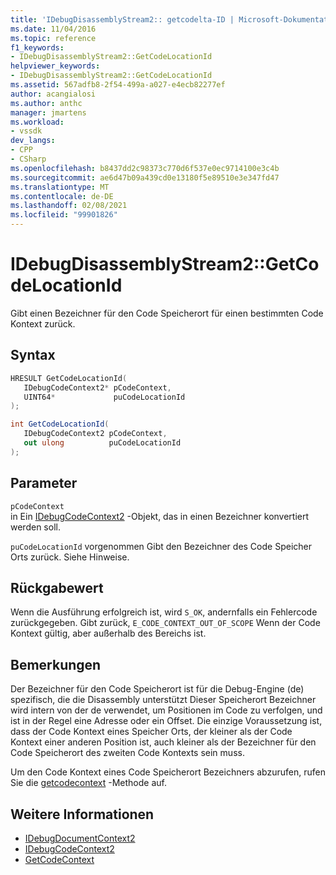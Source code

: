 ```yaml
---
title: 'IDebugDisassemblyStream2:: getcodelta-ID | Microsoft-Dokumentation'
ms.date: 11/04/2016
ms.topic: reference
f1_keywords:
- IDebugDisassemblyStream2::GetCodeLocationId
helpviewer_keywords:
- IDebugDisassemblyStream2::GetCodeLocationId
ms.assetid: 567adfb8-2f54-499a-a027-e4ecb82277ef
author: acangialosi
ms.author: anthc
manager: jmartens
ms.workload:
- vssdk
dev_langs:
- CPP
- CSharp
ms.openlocfilehash: b8437dd2c98373c770d6f537e0ec9714100e3c4b
ms.sourcegitcommit: ae6d47b09a439cd0e13180f5e89510e3e347fd47
ms.translationtype: MT
ms.contentlocale: de-DE
ms.lasthandoff: 02/08/2021
ms.locfileid: "99901826"
---
```

# <a name="idebugdisassemblystream2getcodelocationid"></a>IDebugDisassemblyStream2::GetCodeLocationId
Gibt einen Bezeichner für den Code Speicherort für einen bestimmten Code Kontext zurück.

## <a name="syntax"></a>Syntax

```cpp
HRESULT GetCodeLocationId( 
   IDebugCodeContext2* pCodeContext,
   UINT64*             puCodeLocationId
);
```

```csharp
int GetCodeLocationId( 
   IDebugCodeContext2 pCodeContext,
   out ulong          puCodeLocationId
);
```

## <a name="parameters"></a>Parameter
`pCodeContext`\
in Ein [IDebugCodeContext2](../../../extensibility/debugger/reference/idebugcodecontext2.md) -Objekt, das in einen Bezeichner konvertiert werden soll.

`puCodeLocationId` vorgenommen Gibt den Bezeichner des Code Speicher Orts zurück. Siehe Hinweise.

## <a name="return-value"></a>Rückgabewert
 Wenn die Ausführung erfolgreich ist, wird `S_OK`, andernfalls ein Fehlercode zurückgegeben. Gibt zurück, `E_CODE_CONTEXT_OUT_OF_SCOPE` Wenn der Code Kontext gültig, aber außerhalb des Bereichs ist.

## <a name="remarks"></a>Bemerkungen
 Der Bezeichner für den Code Speicherort ist für die Debug-Engine (de) spezifisch, die die Disassembly unterstützt Dieser Speicherort Bezeichner wird intern von der de verwendet, um Positionen im Code zu verfolgen, und ist in der Regel eine Adresse oder ein Offset. Die einzige Voraussetzung ist, dass der Code Kontext eines Speicher Orts, der kleiner als der Code Kontext einer anderen Position ist, auch kleiner als der Bezeichner für den Code Speicherort des zweiten Code Kontexts sein muss.

 Um den Code Kontext eines Code Speicherort Bezeichners abzurufen, rufen Sie die [getcodecontext](../../../extensibility/debugger/reference/idebugdisassemblystream2-getcodecontext.md) -Methode auf.

## <a name="see-also"></a>Weitere Informationen
- [IDebugDocumentContext2](../../../extensibility/debugger/reference/idebugdocumentcontext2.md)
- [IDebugCodeContext2](../../../extensibility/debugger/reference/idebugcodecontext2.md)
- [GetCodeContext](../../../extensibility/debugger/reference/idebugdisassemblystream2-getcodecontext.md)
